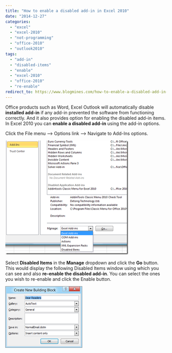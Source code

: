 ```yaml
---
title: "How to enable a disabled add-in in Excel 2010"
date: "2014-12-27"
categories: 
  - "excel"
  - "excel-2010"
  - "not-programming"
  - "office-2010"
  - "outlook2010"
tags: 
  - "add-in"
  - "disabled-items"
  - "enable"
  - "excel-2010"
  - "office-2010"
  - "re-enable"
redirect_to: https://www.blogmines.com/how-to-enable-a-disabled-add-in-in-excel-2010/
---
```


Office products such as Word, Excel Outlook will automatically disable **installed add-in** if any add-in prevented the software from functioning correctly. And it also provides option for enabling the disabled add-in items. In Excel 2010 you can **enable a disabled add-in** using the add-in options.

Click the File menu –> Options link –> Navigate to Add-Ins options.

[![Excel 2010 Add-ins](/assets/images/image_thumb88.png "Excel 2010 Add-ins")](http://blogmines.com/blog/wp-content/uploads/2010/08/image90.png)

Select **Disabled Items** in the **Manage** dropdown and click the **Go** button. This would display the following Disabled Items window using which you can see and also **re-enable the disabled add-in**. You can select the ones you wish to re-enable and click the Enable button.

[![image](/assets/images/image_thumb89.png "image")](http://blogmines.com/blog/wp-content/uploads/2010/08/image91.png)
